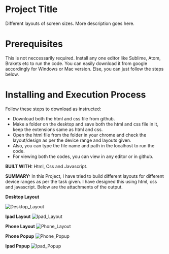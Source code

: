 # Project Title
Different layouts of screen sizes. More description goes here.

# Prerequisites
This is not neccessarily required. Install any one editor like Sublime, Atom, Brakets etc to run the code. You can easily download it from google accordingly for Windows or Mac version. Else, you can just follow the steps below.

# Installing and Execution Process
Follow these steps to download as instructed:
* Download both the html and css file from github.
* Make a folder on the desktop and save both the html and css file in it, keep the extensions same as html and css.
* Open the html file from the folder in your chrome and check the layout/design as per the device range and layouts given.
* Also, you can type the file name and path in the localhost to run the code.
* For viewing both the codes, you can view in any editor or in github.

**BUILT WITH:**
Html, Css and Javascript.

**SUMMARY:**
In this Project, I have tried to build different layouts for different device ranges as per the task given. I have designed this using html, css and javascript. Below are the attachments of the output.

**Desktop Layout**

![Desktop_Layout](https://user-images.githubusercontent.com/32759953/42066209-02980a7a-7b5d-11e8-8bfd-98a706429b74.png)

**Ipad Layout**
![Ipad_Layout](https://user-images.githubusercontent.com/32759953/42066210-02c5daea-7b5d-11e8-88c1-5b8e34f1779e.png)

**Phone Layout**
![Phone_Layout](https://user-images.githubusercontent.com/32759953/42066211-02eff01e-7b5d-11e8-8671-dbbc4b82026e.png)

**Phone Popup**
![Phone_Popup](https://user-images.githubusercontent.com/32759953/42066212-031ece70-7b5d-11e8-9541-94e10c4a452c.png)

**Ipad Popup**
![Ipad_Popup](https://user-images.githubusercontent.com/32759953/42066213-0349bb80-7b5d-11e8-82c0-4a7684a5e5e4.png)

